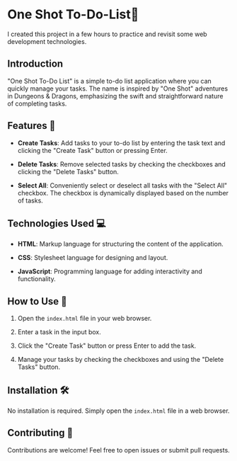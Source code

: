 # One Shot To-Do-List🚀

I created this project in a few hours to practice and revisit some web development technologies.

## Introduction

"One Shot To-Do List" is a simple to-do list application where you can quickly manage your tasks. The name is inspired by "One Shot" adventures in Dungeons & Dragons, emphasizing the swift and straightforward nature of completing tasks.


## Features 🌟

- **Create Tasks**: Add tasks to your to-do list by entering the task text and clicking the "Create Task" button or pressing Enter.

- **Delete Tasks**: Remove selected tasks by checking the checkboxes and clicking the "Delete Tasks" button.

- **Select All**: Conveniently select or deselect all tasks with the "Select All" checkbox. The checkbox is dynamically displayed based on the number of tasks.

## Technologies Used 💻

- **HTML**: Markup language for structuring the content of the application.
  
- **CSS**: Stylesheet language for designing and layout.
  
- **JavaScript**: Programming language for adding interactivity and functionality.

## How to Use 🚦

1. Open the `index.html` file in your web browser.

2. Enter a task in the input box.

3. Click the "Create Task" button or press Enter to add the task.

4. Manage your tasks by checking the checkboxes and using the "Delete Tasks" button.

## Installation 🛠️

No installation is required. Simply open the `index.html` file in a web browser.

## Contributing 🤝

Contributions are welcome! Feel free to open issues or submit pull requests.

